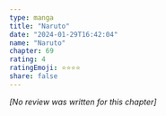 ```yaml
---
type: manga
title: "Naruto"
date: "2024-01-29T16:42:04"
name: "Naruto"
chapter: 69
rating: 4
ratingEmoji: ⭐️⭐️⭐️⭐️
share: false
---
```


_[No review was written for this chapter]_
